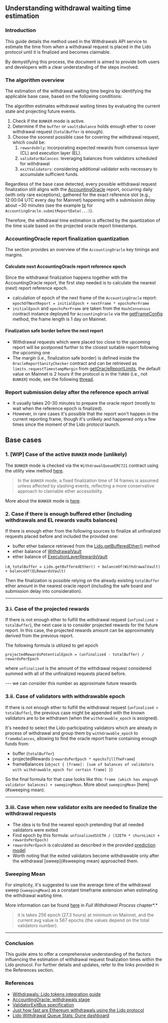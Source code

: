 ## Understanding withdrawal waiting time estimation

### Introduction

This guide details the method used in the Withdrawals API service to estimate the time from when a withdrawal request is placed in the Lido protocol until it is finalized and becomes claimable.

By demystifying this process, the document is aimed to provide both users and developers with a clear understanding of the steps involved.

### The algorithm overview

The estimation of the withdrawal waiting time begins by identifying the applicable base case, based on the following conditions:

The algorithm estimates withdrawal waiting times by evaluating the current state and projecting future events.

1. Check if the `BUNKER` mode is active.
2. Determine if the `buffer` or `vaultsBalance` holds enough ether to cover withdrawal request (`totalBuffer` is enough).
3. Choose the soonest possible case for covering the withdrawal request, which could be:
   1. `rewardsOnly`: incorporating expected rewards from consensus layer (CL) and execution layer (EL).
   2. `validatorBalances`: leveraging balances from validators scheduled for withdrawal
   3. `exitValidators`: considering additional validator exits necessary to accumulate sufficient funds.

Regardless of the base case detected, every possible withdrawal request finalization still aligns with the [AccountingOracle](https://docs.lido.fi/contracts/accounting-oracle) report, occurring daily (with only rare exceptions), gathered for the exact reference slot (e.g., 12:00:04 UTC every day for Mainnet) happening with a submission delay about ~30 minutes (see the example [tx](https://etherscan.io/tx/0x569556dd4694408de8c8c0a164f4ace48273227c156b42969cd75034063f0907) for `AccountingOracle.submitReportData(...)`).

Therefore, the withdrawal time estimation is affected by the quantization of the time scale based on the projected oracle report timestamps.

### AccountingOracle report finalization quantization

The section provides an overview of the `AccountingOracle` key timings and margins.

#### Calculate next AccountingOracle report reference epoch

Since the withdrawal finalization happens together with the AccountingOracle report, the first step needed is to calculate the nearest (next) report reference epoch.

- calculation of epoch of the next frame of the `AccountingOracle` report:
  `epochOfNextReport = initialEpoch + nextFrame * epochsPerFrame`
- `initialEpoch` and `epochsPerFrame` are taken from the `HashConsensus` contract instance deployed for `AccountingOracle` via the [getFrameConfig](https://docs.lido.fi/contracts/hash-consensus#getframeconfig) method, the frame length is 1 day on Mainnet.

#### Finalization safe border before the next report

- Withdrawal requests which were placed too close to the upcoming report will be postponed further to the closest suitable report following the upcoming one
- The margin (i.e., finalization safe border) is defined inside the `OracleReportSanityChecker` contract and can be retrieved as `limits.requestTimestampMargin` from [getOracleReportLimits](https://docs.lido.fi/contracts/oracle-report-sanity-checker#getoraclereportlimits), the default value on Mainnet is 2 hours if the protocol is in the `TURBO` (i.e., not `BUNKER`) mode, see the following [thread](https://research.lido.fi/t/withdrawals-for-lido-on-ethereum-bunker-mode-design-and-implementation/3890/4).

### Report submission delay after the reference epoch arrival

- It usually takes 20-30 minutes to prepare the oracle report (mostly to wait when the reference epoch is finalized).
- However, in rare cases it's possible that the report won’t happen in the current reporting frame, though it's unlikely and happened only a few times since the moment of the Lido protocol launch.

## Base cases

### 1. [WIP] Case of the active `BUNKER` mode (unlikely)

The `BUNKER` mode is checked via the `WithdrawalQueueERC721` contract using the utility view method [here](https://docs.lido.fi/contracts/withdrawal-queue-erc721#isbunkermodeactive).

> In the `BUNKER` mode, a fixed finalization time of 14 frames is assumed unless affected by slashing events, reflecting a more conservative approach to claimable ether accessibility.

More about the `BUNKER` mode is [here](https://docs.lido.fi/guides/oracle-spec/accounting-oracle/#bunker-mode-activation).

### 2. Case if there is enough buffered ether (including withdrawals and EL rewards vaults balances)

If there is enough ether from the following sources to finalize all unfinalized requests placed before and included the provided one:

- buffer ether balance retrieved from the [Lido.getBufferedEther()](https://docs.lido.fi/contracts/lido#getbufferedether) method
- ether balance of [WithdrawalVault](https://docs.lido.fi/contracts/withdrawal-vault)
- ether balance of [ExecutionLayerRewardsVault](https://docs.lido.fi/contracts/lido-execution-layer-rewards-vault)

i.e, `totalBuffer = Lido.getBufferedEther() + balanceOf(WithdrawalVault) + balanceOf(ELRewardsVault)`

Then the finalization is possible relying on the already existing `totalBuffer` ether amount in the nearest oracle report (including the safe board and submission delay into consideration).

---

### 3.i. Case of the projected rewards

If there is not enough ether to fulfill the withdrawal request (`unfinalized > totalBuffer`), the next case is to consider projected rewards for the future report. In this case, the projected rewards amount can be approximately derived from the previous report.

The following formula is utilized to get epoch

`projectedRewardsPotentialEpoch = (unfinalized - totalBuffer) / rewardsPerEpoch`

where `unfinalized` is the amount of the withdrawal request considered summed with all of the unfinalized requests placed before.

--- we can consider this number as approximate future rewards

### 3.ii. Case of validators with withdrawable epoch

If there is not enough ether to fulfill the withdrawal request (`unfinalized > totalBuffer`), the previous case might be appended with the known validators are to be withdrawn (when the `withdrawable_epoch` is assigned).

It's needed to select the Lido-participating validators which are already in process of withdrawal and group them by `withdrawable_epoch` to `frameBalances`, allowing to find the oracle report frame containing enough funds from:

- buffer (`totalBuffer`)
- projectedRewards (`rewardsPerEpoch * epochsTillTheFrame`)
- frameBalances (`object { [frame]: [sum of balances of validators with withdrawable_epoch for certain frame] }`)

So the final formula for that case looks like this:
`frame (which has engough validator balances) + sweepingMean`. More about `sweepingMean` [here](#sweeping mean).

---

### 3.iii. Case when new validator exits are needed to finalize the withdrawal requests

- The idea is to find the nearest epoch pretending that all needed validators were exited
- Find epoch by this formula: `unfinalizedStETH / (32ETH * churnLimit + rewardsPerEpoch)`
- `rewardsPerEpoch` is calculated as described in the provided [prediction model](https://hackmd.io/@lido/r1fau3aJ3?type=view#Predict-available-ETH-before-next-withdrawn)
- Worth noting that the exited validators become withdrawable only after the withdrawal  [sweep](#sweeping mean) approached them.

### Sweeping Mean
For simplicity, it's suggested to use the average time of the withdrawal sweep (`sweepingMean`) as a constant timeframe extension when estimating the withdrawal waiting time.

More information can be found [here](https://consensys.net/shanghai-capella-upgrade/) in *Full Withdrawal Process* chapter*.*

> it is takes 256 epoch (27.3 hours) at minimum on Mainnet, and the current avg value is 567 epochs (the values depend on the total validators number).


---

### Conclusion

This guide aims to offer a comprehensive understanding of the factors influencing the estimation of withdrawal request finalization times within the Lido protocol. For further details and updates, refer to the links provided in the References section.

### References

- [Withdrawals: Lido tokens integration guide](https://docs.lido.fi/guides/lido-tokens-integration-guide#withdrawals-unsteth)
- [AccountingOracle: withdrawals stage](https://docs.lido.fi/guides/oracle-spec/accounting-oracle#withdrawal-stage)
- [ValidatorExitBus specification](https://docs.lido.fi/guides/oracle-spec/validator-exit-bus)
- [Just how fast are Ethereum withdrawals using the Lido protocol](https://blog.lido.fi/just-how-fast-are-ethereum-withdrawals-using-the-lido-protocol/)
- [Lido Withdrawal Queue Stats: Dune dashboard](https://dune.com/lido/lido-v2)

